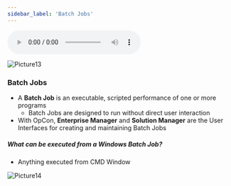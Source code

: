 ```yaml
---
sidebar_label: 'Batch Jobs'
---
```


<audio controls="controls">
  <source type="audio/mp3" src="audiobasic/AutomationandBatchJobConcepts.mp3"></source>
  <p>Your browser does not support the audio element.</p>
</audio> 

![Picture13](/imgbasic/Picture13.png)

### Batch Jobs

* A **Batch Job** is an executable, scripted performance of one or more programs
  * Batch Jobs are designed to run without direct user interaction
* With OpCon, **Enterprise Manager** and **Solution Manager** are the User Interfaces for creating and maintaining Batch Jobs


##### What can be executed from a Windows Batch Job?

* Anything executed from CMD Window

![Picture14](/imgbasic/Picture14.png)
